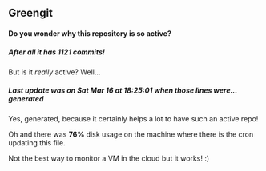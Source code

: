 ## Greengit

#### Do you wonder why this repository is so active?

##### After all it has 1121 commits!

But is it *really* active? Well...

##### Last update was on Sat Mar 16 at 18:25:01 when those lines were... generated

Yes, generated, because it certainly helps a lot to have such an active repo!

Oh and there was **76%** disk usage on the machine
where there is the cron updating this file.

Not the best way to monitor a VM in the cloud but it works! :)
